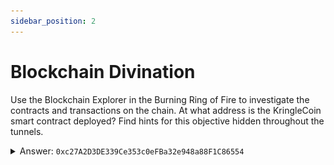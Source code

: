 ```yaml
---
sidebar_position: 2
---
```

# Blockchain Divination


Use the Blockchain Explorer in the Burning Ring of Fire to investigate the contracts and transactions on the chain. At what address is the KringleCoin smart contract deployed? Find hints for this objective hidden throughout the tunnels.

<details>
<summary>Answer: <code>0xc27A2D3DE339Ce353c0eFBa32e948a88F1C86554</code></summary>

The ```smart contract address``` should be listed at the block where the KringleCoin contract was created, which would be block 1. So we can change the block number to 1 in the explorer and refresh. 

![change the block number to 1](./assets/img/br2-1.png)

Next, if we scroll down we can see the ```Contract Address: 0xc27A2D3DE339Ce353c0eFBa32e948a88F1C86554``` needed to answer the blockchain divination question.
![contract address location in block 1](./assets/img/br2-2.png)


</details>


